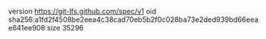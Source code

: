 version https://git-lfs.github.com/spec/v1
oid sha256:a1fd2f4508be2eea4c38cad70eb5b2f0c028ba73e2ded939bd66eeae641ee908
size 35296
